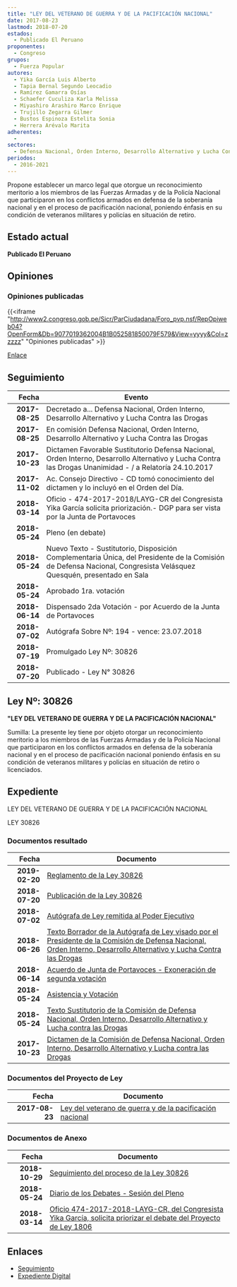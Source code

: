 ```yaml
---
title: "LEY DEL VETERANO DE GUERRA Y DE LA PACIFICACIÓN NACIONAL"
date: 2017-08-23
lastmod: 2018-07-20
estados: 
  - Publicado El Peruano
proponentes: 
  - Congreso
grupos: 
  - Fuerza Popular
autores: 
  - Yika García Luis Alberto
  - Tapia Bernal Segundo Leocadio
  - Ramírez Gamarra Osías
  - Schaefer Cuculiza Karla Melissa
  - Miyashiro Arashiro Marco Enrique
  - Trujillo Zegarra Gilmer
  - Bustos Espinoza Estelita Sonia
  - Herrera Arévalo Marita
adherentes: 
  - 
sectores: 
  - Defensa Nacional, Orden Interno, Desarrollo Alternativo y Lucha Contra las Drogas
periodos: 
  - 2016-2021
---
```


Propone establecer un marco legal que otorgue un reconocimiento meritorio a los miembros de las Fuerzas Armadas y de la Policía Nacional que participaron en los conflictos armados en defensa de la soberanía nacional y en el proceso de pacificación nacional, poniendo énfasis en su condición de veteranos militares y policías en situación de retiro.


## Estado actual

**Publicado El Peruano**

## Opiniones

### Opiniones publicadas

{{<iframe "http://www2.congreso.gob.pe/Sicr/ParCiudadana/Foro_pvp.nsf/RepOpiweb04?OpenForm&Db=9077019362004B1B052581850079F579&View=yyyy&Col=zzzzz" "Opiniones publicadas" >}}

[Enlace](http://www2.congreso.gob.pe/Sicr/ParCiudadana/Foro_pvp.nsf/RepOpiweb04?OpenForm&Db=9077019362004B1B052581850079F579&View=yyyy&Col=zzzzz)

## Seguimiento

| Fecha | Evento |
|------:|--------|
| **2017-08-25** | Decretado a... Defensa Nacional, Orden Interno, Desarrollo Alternativo y Lucha Contra las Drogas|
| **2017-08-25** | En comisión Defensa Nacional, Orden Interno, Desarrollo Alternativo y Lucha Contra las Drogas|
| **2017-10-23** | Dictamen Favorable Sustitutorio Defensa Nacional, Orden Interno, Desarrollo Alternativo y Lucha Contra las Drogas Unanimidad - / a Relatoría 24.10.2017|
| **2017-11-02** | Ac. Consejo Directivo - CD tomó conocimiento del dictamen y lo incluyó en el Orden del Día.|
| **2018-03-14** | Oficio - 474-2017-2018/LAYG-CR del Congresista Yika García solicita priorización.- DGP para ser vista por la Junta de Portavoces|
| **2018-05-24** | Pleno (en debate)|
| **2018-05-24** | Nuevo Texto - Sustitutorio, Disposición Complementaria Única, del Presidente de la Comisión de Defensa Nacional, Congresista Velásquez Quesquén, presentado en Sala|
| **2018-05-24** | Aprobado 1ra. votación|
| **2018-06-14** | Dispensado 2da Votación - por Acuerdo de la Junta de Portavoces|
| **2018-07-02** | Autógrafa Sobre Nº: 194 - vence: 23.07.2018|
| **2018-07-19** | Promulgado Ley Nº: 30826|
| **2018-07-20** | Publicado - Ley N° 30826|

## Ley Nº: 30826

**"LEY DEL VETERANO DE GUERRA Y DE LA PACIFICACIÓN NACIONAL"**

Sumilla: La presente ley tiene por objeto otorgar un reconocimiento meritorio a los miembros de las Fuerzas Armadas y de la Policía Nacional que participaron en los conflictos armados en defensa de la soberanía nacional y en el proceso de pacificación nacional poniendo énfasis en su condición de veteranos militares y policías en situación de retiro o licenciados.


## Expediente

LEY DEL VETERANO DE GUERRA Y DE LA PACIFICACIÓN NACIONAL

LEY 30826


### Documentos resultado

| Fecha | Documento |
|------:|--------|
| **2019-02-20** | [Reglamento de la Ley 30826](http://www.leyes.congreso.gob.pe/Documentos/2016_2021/ADLP/Reglamento/DS-001-2019-DE.pdf) |
| **2018-07-20** | [Publicación de la Ley 30826](http://www.leyes.congreso.gob.pe/Documentos/2016_2021/ADLP/Normas_Legales/30826-LEY.pdf) |
| **2018-07-02** | [Autógrafa de Ley remitida al Poder Ejecutivo](http://www.leyes.congreso.gob.pe/Documentos/2016_2021/ADLP/Texto_Aprobado/AU0180620180702.pdf) |
| **2018-06-26** | [Texto Borrador de la Autógrafa de Ley visado por el Presidente de la Comisión de Defensa Nacional, Orden Interno, Desarrollo Alternativo y Lucha Contra las Drogas](http://www.leyes.congreso.gob.pe/Documentos/2016_2021/Texto_Borrador_de_Autografa/BAU01806_20180524.pdf) |
| **2018-06-14** | [Acuerdo de Junta de Portavoces - Exoneración de segunda votación](http://www.leyes.congreso.gob.pe/Documentos/2016_2021/Acuerdos/Junta_Portavoces/AJPESV0180620180614.pdf) |
| **2018-05-24** | [Asistencia y Votación](http://www.leyes.congreso.gob.pe/Documentos/2016_2021/Asistencia_y_Votacion/Proyectos_de_Ley/AV01806_20180524.pdf) |
| **2018-05-24** | [Texto Sustitutorio de la Comisión de Defensa Nacional, Orden Interno, Desarrollo Alternativo y Lucha contra las Drogas](http://www.leyes.congreso.gob.pe/Documentos/2016_2021/Texto_Sustitutorio/Proyectos_de_Ley/TS0180620180524.pdf) |
| **2017-10-23** | [Dictamen de la Comisión de Defensa Nacional, Orden Interno, Desarrollo Alternativo y Lucha contra las Drogas](http://www.leyes.congreso.gob.pe/Documentos/2016_2021/Dictamenes/Proyectos_de_Ley/01806DC07MAY_20171023.pdf) |

### Documentos del Proyecto de Ley

| Fecha | Documento |
|------:|--------|
| **2017-08-23** | [Ley del veterano de guerra y de la pacificación nacional](http://www.leyes.congreso.gob.pe/Documentos/2016_2021/Proyectos_de_Ley_y_de_Resoluciones_Legislativas/PL0180620170823.pdf) |

### Documentos de Anexo

| Fecha | Documento |
|------:|--------|
| **2018-10-29** | [Seguimiento del proceso de la Ley 30826](http://www.leyes.congreso.gob.pe/Documentos/2016_2021/Seguimiento_de_Proyectos_de_Ley/01806PL20181029.pdf) |
| **2018-05-24** | [Diario de los Debates - Sesión del Pleno](http://www.leyes.congreso.gob.pe/Documentos/2016_2021/ADLP/Diario_Debates/30826-TDD.pdf) |
| **2018-03-14** | [Oficio 474-2017-2018-LAYG-CR, del Congresista Yika García, solicita priorizar el debate del Proyecto de Ley 1806](http://www.leyes.congreso.gob.pe/Documentos/2016_2021/Oficios/Congresistas/OFICIO_474-2017-2018-LAYG-CR.pdf) |

## Enlaces 

- [Seguimiento](http://www2.congreso.gob.pe/Sicr/TraDocEstProc/CLProLey2016.nsf/f7fff46988ca05b1052578e100829cc7/e16f7cb3824a1980052581850076b7f9?OpenDocument)
- [Expediente Digital](http://www2.congreso.gob.pe/Sicr/TraDocEstProc/CLProLey2016.nsf/f7fff46988ca05b1052578e100829cc7/e16f7cb3824a1980052581850076b7f9?OpenDocument&Click=05257FB7005EB655.eb71d0cf91d8294e05256cdf006b5706/$Body/0.1C6C)
